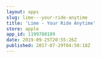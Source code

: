 ```yaml
---
layout: apps
slug: lime---your-ride-anytime
title: 'Lime - Your Ride Anytime'
store: apple
app_id: 1199780189
date: 2019-09-25T20:55:26Z
published: 2017-07-29T04:50:18Z
---
```

